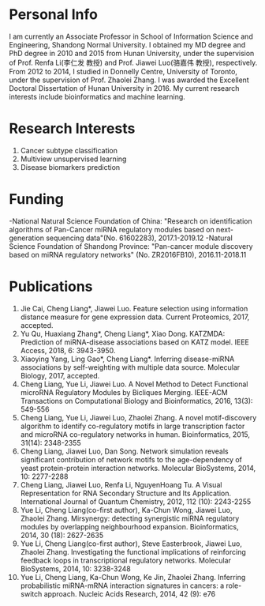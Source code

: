 # Personal Info
I am currently an Associate Professor in School of Information Science and Engineering, Shandong Normal University. I obtained my MD degree and PhD degree in 2010 and 2015 from Hunan University, under the supervision of Prof. Renfa Li(李仁发 教授) and Prof. Jiawei Luo(骆嘉伟 教授), respectively. From 2012 to 2014, I studied in Donnelly Centre, University of Toronto, under the supervision of Prof. Zhaolei Zhang. I was awarded the Excellent Doctoral Dissertation of Hunan University in 2016. My current research interests include bioinformatics and machine learning. 

# Research Interests
1. Cancer subtype classification
2. Multiview unsupervised learning
3. Disease biomarkers prediction

# Funding
-National Natural Science Foundation of China: "Research on identification algorithms of Pan-Cancer miRNA regulatory modules based on next-generation sequencing data"(No. 61602283), 2017.1-2019.12
-Natural Science Foundation of Shandong Province: "Pan-cancer module discovery based on miRNA regulatory networks" (No. ZR2016FB10), 2016.11-2018.11

# Publications
1.	Jie Cai, Cheng Liang*, Jiawei Luo. Feature selection using information distance measure for gene expression data. Current Proteomics, 2017, accepted.
2.	Yu Qu, Huaxiang Zhang*, Cheng Liang*, Xiao Dong. KATZMDA: Prediction of miRNA-disease associations based on KATZ model. IEEE Access, 2018, 6: 3943-3950.
3.	Xiaoying Yang, Ling Gao*, Cheng Liang*. Inferring disease-miRNA associations by self-weighting with multiple data source. Molecular Biology, 2017, accepted.
4.	Cheng Liang, Yue Li, Jiawei Luo. A Novel Method to Detect Functional microRNA Regulatory Modules by Bicliques Merging. IEEE-ACM Transactions on Computational Biology and Bioinformatics, 2016, 13(3): 549-556
5.	Cheng Liang, Yue Li, Jiawei Luo, Zhaolei Zhang. A novel motif-discovery algorithm to identify co-regulatory motifs in large transcription factor and microRNA co-regulatory networks in human. Bioinformatics, 2015, 31(14): 2348-2355
6.	Cheng Liang, Jiawei Luo, Dan Song. Network simulation reveals significant contribution of network motifs to the age-dependency of yeast protein-protein interaction networks. Molecular BioSystems, 2014, 10: 2277-2288
7.	Cheng Liang, Jiawei Luo, Renfa Li, NguyenHoang Tu. A Visual Representation for RNA Secondary Structure and Its Application. International Journal of Quantum Chemistry, 2012, 112 (10): 2243-2255
8.	Yue Li, Cheng Liang(co-first author), Ka-Chun Wong, Jiawei Luo, Zhaolei Zhang. Mirsynergy: detecting synergistic miRNA regulatory modules by overlapping neighbourhood expansion. Bioinformatics, 2014, 30 (18): 2627-2635
9.	Yue Li, Cheng Liang(co-first author), Steve Easterbrook, Jiawei Luo, Zhaolei Zhang. Investigating the functional implications of reinforcing feedback loops in transcriptional regulatory networks. Molecular BioSystems, 2014, 10: 3238-3248
10.	Yue Li, Cheng Liang, Ka-Chun Wong, Ke Jin, Zhaolei Zhang. Inferring probabilistic miRNA-mRNA interaction signatures in cancers: a role-switch approach. Nucleic Acids Research, 2014, 42 (9): e76
